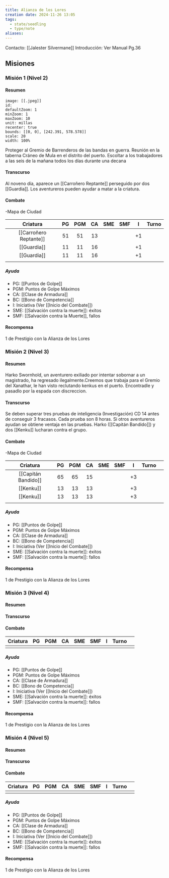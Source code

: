 ```yaml
---
title: Alianza de los Lores
creation date: 2024-11-26 13:05
tags:
  - state/seedling
  - type/note
aliases:
---
```

Contacto: [[Jalester Silvermane]]
Introducción: Ver Manual Pg.36

## Misiones


### Misión 1 (Nivel 2)

#### Resumen

```leaflet
image: [[.jpeg]]
id:
defaultZoom: 1
minZoom: 1
maxZoom: 10
unit: millas
recenter: true
bounds: [[0, 0], [242.391, 578.578]]
scale: 20
width: 100%
```
Proteger al Gremio de Barrenderos de las bandas en guerra. Reunión en la taberna Cráneo de Mula en el distrito del puerto. Escoltar a los trabajadores a las seis de la mañana todos los días durante una decana

#### Transcurso

Al noveno día, aparece un [[Carroñero Reptante]] perseguido por dos [[Guardia]]. Los aventureros pueden ayudar a matar a la criatura.


#### Combate

-Mapa de Ciudad

|        Criatura        | PG  | PGM | CA  | SME | SMF |  I  | Turno |
| :--------------------: | :-: | :-: | :-: | :-: | :-: | :-: | :---: |
| [[Carroñero Reptante]] | 51  | 51  | 13  |     |     | +1  |       |
|      [[Guardia]]       | 11  | 11  | 16  |     |     | +1  |       |
|      [[Guardia]]       | 11  | 11  | 16  |     |     | +1  |       |
|                        |     |     |     |     |     |     |       |

##### Ayuda
- PG: [[Puntos de Golpe]]
- PGM: Puntos de Golpe Máximos
- CA: [[Clase de Armadura]]
- BC: [[Bono de Competencia]]
- I: Iniciativa (Ver [[Inicio del Combate]])
- SME: [[Salvación contra la muerte]]: éxitos
- SMF: [[Salvación contra la Muerte]], fallos

#### Recompensa

1 de Prestigio con la Alianza de los Lores

### Misión 2 (Nivel 3)

#### Resumen

Harko Swornhold, un aventurero exiliado por intentar sobornar a un magistrado, ha regresado ilegalmente.Creemos que trabaja para el Gremio del Xanathar, le han visto reclutando kenkus en el puerto. Encontradle y pasadlo por la espada con discreccion.

#### Transcurso

Se deben superar tres pruebas de inteligencia (Investigación) CD 14 antes de conseguir 3 fracasos. Cada prueba son 8 horas. Si otros aventureros ayudan se obtiene ventaja en las pruebas. Harko ([[Capitán Bandido]]) y dos [[Kenku]] lucharan contra el grupo.

#### Combate

-Mapa de Ciudad

|      Criatura       | PG  | PGM | CA  | SME | SMF |  I  | Turno |     |
| :-----------------: | :-: | :-: | :-: | :-: | :-: | :-: | :---: | --- |
| [[Capitán Bandido]] | 65  | 65  | 15  |     |     | +3  |       |     |
|      [[Kenku]]      | 13  | 13  | 13  |     |     | +3  |       |     |
|      [[Kenku]]      | 13  | 13  | 13  |     |     | +3  |       |     |
|                     |     |     |     |     |     |     |       |     |
##### Ayuda

- PG: [[Puntos de Golpe]]
- PGM: Puntos de Golpe Máximos
- CA: [[Clase de Armadura]]
- BC: [[Bono de Competencia]]
- I: Iniciativa (Ver [[Inicio del Combate]])
- SME: [[Salvación contra la muerte]]: éxitos
- SMF: [[Salvación contra la muerte]]: fallos

#### Recompensa

1 de Prestigio con la Alianza de los Lores

### Misión 3 (Nivel 4)

#### Resumen
#### Transcurso


#### Combate

| Criatura | PG  | PGM | CA  | SME | SMF |  I  | Turno |     |
| :------: | :-: | :-: | :-: | :-: | :-: | :-: | :---: | --- |
|          |     |     |     |     |     |     |       |     |
##### Ayuda
- PG: [[Puntos de Golpe]]
- PGM: Puntos de Golpe Máximos
- CA: [[Clase de Armadura]]
- BC: [[Bono de Competencia]]
- I: Iniciativa (Ver [[Inicio del Combate]])
- SME: [[Salvación contra la muerte]]: éxitos
- SMF: [[Salvación contra la muerte]]: fallos

#### Recompensa

1 de Prestigio con la Alianza de los Lores

### Misión 4 (Nivel 5)


#### Resumen
#### Transcurso


#### Combate

| Criatura | PG  | PGM | CA  | SME | SMF |  I  | Turno |     |
| :------: | :-: | :-: | :-: | :-: | :-: | :-: | :---: | --- |
|          |     |     |     |     |     |     |       |     |
##### Ayuda
- PG: [[Puntos de Golpe]]
- PGM: Puntos de Golpe Máximos
- CA: [[Clase de Armadura]]
- BC: [[Bono de Competencia]]
- I: Iniciativa (Ver [[Inicio del Combate]])
- SME: [[Salvación contra la muerte]]: éxitos
- SMF: [[Salvación contra la muerte]]: fallos

#### Recompensa

1 de Prestigio con la Alianza de los Lores
